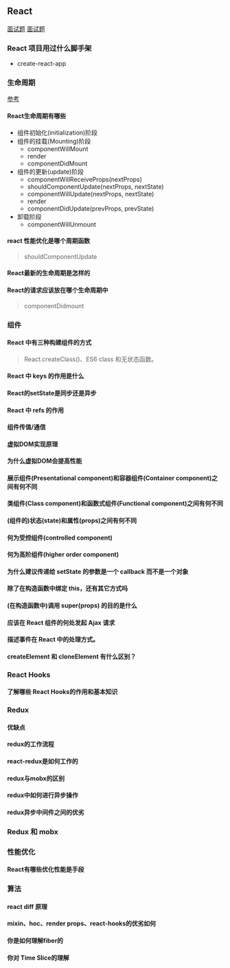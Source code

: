 ## React
[面试题](https://juejin.im/post/5d5f44dae51d4561df7805b4)
[面试题](https://juejin.im/post/5c989ea76fb9a070ad504cd8)
### React 项目用过什么脚手架
* create-react-app
### 生命周期
[参考](https://zhuanlan.zhihu.com/p/38030418)
#### React生命周期有哪些
* 组件初始化(initialization)阶段
* 组件的挂载(Mounting)阶段
    * componentWillMount
    * render
    * componentDidMount
* 组件的更新(update)阶段
    * componentWillReceiveProps(nextProps)
    * shouldComponentUpdate(nextProps, nextState)
    * componentWillUpdate(nextProps, nextState)
    * render
    * componentDidUpdate(prevProps, prevState)
* 卸载阶段
    * componentWillUnmount
#### react 性能优化是哪个周期函数
> shouldComponentUpdate
#### React最新的生命周期是怎样的
#### React的请求应该放在哪个生命周期中
> componentDidmount
### 组件
#### React 中有三种构建组件的方式
> React.createClass()、ES6 class 和无状态函数。
#### React 中 keys 的作用是什么
#### React的setState是同步还是异步
#### React 中 refs 的作用
#### 组件传值/通信
#### 虚拟DOM实现原理
#### 为什么虚拟DOM会提高性能
#### 展示组件(Presentational component)和容器组件(Container component)之间有何不同
#### 类组件(Class component)和函数式组件(Functional component)之间有何不同
#### (组件的)状态(state)和属性(props)之间有何不同
#### 何为受控组件(controlled component)
#### 何为高阶组件(higher order component)
#### 为什么建议传递给 setState 的参数是一个 callback 而不是一个对象
#### 除了在构造函数中绑定 this，还有其它方式吗
#### (在构造函数中)调用 super(props) 的目的是什么
#### 应该在 React 组件的何处发起 Ajax 请求
#### 描述事件在 React 中的处理方式。
#### createElement 和 cloneElement 有什么区别？
### React Hooks
#### 了解哪些 React Hooks的作用和基本知识
### Redux
#### 优缺点
#### redux的工作流程
#### react-redux是如何工作的
#### redux与mobx的区别
#### redux中如何进行异步操作
#### redux异步中间件之间的优劣
### Redux 和 mobx
### 性能优化
#### React有哪些优化性能是手段
### 算法
#### react diff 原理
#### mixin、hoc、render props、react-hooks的优劣如何
#### 你是如何理解fiber的
#### 你对 Time Slice的理解